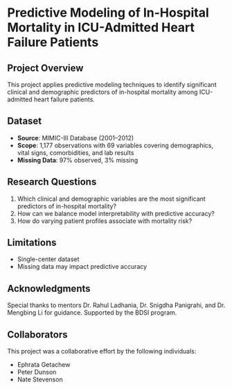 # Predictive Modeling of In-Hospital Mortality in ICU-Admitted Heart Failure Patients

## Project Overview
This project applies predictive modeling techniques to identify significant clinical and demographic predictors of in-hospital mortality among ICU-admitted heart failure patients. 

## Dataset
- **Source**: MIMIC-III Database (2001–2012)
- **Scope**: 1,177 observations with 69 variables covering demographics, vital signs, comorbidities, and lab results
- **Missing Data**: 97% observed, 3% missing

## Research Questions
1. Which clinical and demographic variables are the most significant predictors of in-hospital mortality?
2. How can we balance model interpretability with predictive accuracy?
3. How do varying patient profiles associate with mortality risk?

## Limitations
- Single-center dataset
- Missing data may impact predictive accuracy

## Acknowledgments
Special thanks to mentors Dr. Rahul Ladhania, Dr. Snigdha Panigrahi, and Dr. Mengbing Li for guidance. Supported by the BDSI program.

## Collaborators

This project was a collaborative effort by the following individuals:

- Ephrata Getachew
- Peter Dunson  
- Nate Stevenson
  
